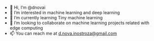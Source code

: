 - 👋 Hi, I’m @dnovai
- 👀 I’m interested in machine learning and deep learning
- 🌱 I’m currently learning Tiny machine learning
- 💞️ I’m looking to collaborate on machine learning projects related with edge computing
- 📫 You can reach me at d.nova.inostroza@gmail.com

<!---
dnovai/dnovai is a ✨ special ✨ repository because its `README.md` (this file) appears on your GitHub profile.
You can click the Preview link to take a look at your changes.
--->
